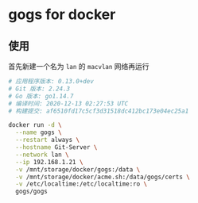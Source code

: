 # gogs for docker

## 使用

首先新建一个名为 `lan` 的 `macvlan` 网络再运行
```bash
# 应用程序版本: 0.13.0+dev
# Git 版本: 2.24.3
# Go 版本: go1.14.7
# 编译时间: 2020-12-13 02:27:53 UTC
# 构建提交: af6510fd17c5cf3d31518dc412bc173e04ec25a1

docker run -d \
  --name gogs \
  --restart always \
  --hostname Git-Server \
  --network lan \
  --ip 192.168.1.21 \
  -v /mnt/storage/docker/gogs:/data \
  -v /mnt/storage/docker/acme.sh:/data/gogs/certs \
  -v /etc/localtime:/etc/localtime:ro \
  gogs/gogs
```
